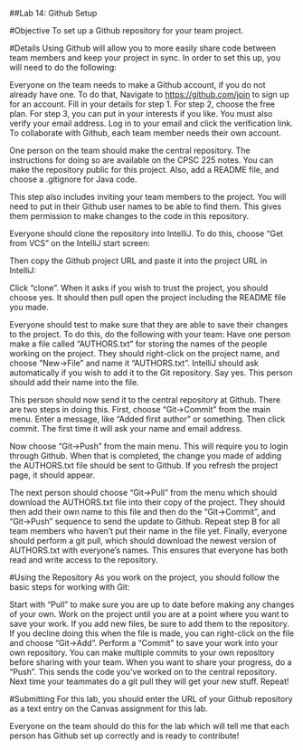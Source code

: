 ##Lab 14: Github Setup
 
#Objective
To set up a Github repository for your team project.

 
#Details
Using Github will allow you to more easily share code between team members and keep your project in sync. In order to set this up, you will need to do the following:

Everyone on the team needs to make a Github account, if you do not already have one. To do that, Navigate to https://github.com/join to sign up for an account. Fill in your details for step 1. For step 2, choose the free plan. For step 3, you can put in your interests if you like. You must also verify your email address. Log in to your email and click the verification link. To collaborate with Github, each team member needs their own account.

One person on the team should make the central repository. The instructions for doing so are available on the CPSC 225 notes. You can make the repository public for this project. Also, add a README file, and choose a .gitignore for Java code.

This step also includes inviting your team members to the project. You will need to put in their Github user names to be able to find them. This gives them permission to make changes to the code in this repository.

Everyone should clone the repository into IntelliJ. To do this, choose “Get from VCS” on the IntelliJ start screen:



Then copy the Github project URL and paste it into the project URL in IntelliJ:



Click “clone”. When it asks if you wish to trust the project, you should choose yes. It should then pull open the project including the README file you made.

Everyone should test to make sure that they are able to save their changes to the project. To do this, do the following with your team:
Have one person make a file called “AUTHORS.txt” for storing the names of the people working on the project. They should right-click on the project name, and choose “New→File” and name it “AUTHORS.txt”. IntelliJ should ask automatically if you wish to add it to the Git repository. Say yes. This person should add their name into the file.

This person should now send it to the central repository at Github. There are two steps in doing this. First, choose “Git→Commit” from the main menu. Enter a message, like “Added first author” or something. Then click commit. The first time it will ask your name and email address.

Now choose “Git→Push” from the main menu. This will require you to login through Github. When that is completed, the change you made of adding the AUTHORS.txt file should be sent to Github. If you refresh the project page, it should appear.

The next person should choose “Git→Pull” from the menu which should download the AUTHORS.txt file into their copy of the project. They should then add their own name to this file and then do the “Git→Commit”, and “Git→Push” sequence to send the update to Github.
Repeat step B for all team members who haven’t put their name in the file yet.
Finally, everyone should perform a git pull, which should download the newest version of AUTHORS.txt with everyone’s names. This ensures that everyone has both read and write access to the repository.
 
#Using the Repository
As you work on the project, you should follow the basic steps for working with Git:

Start with “Pull” to make sure you are up to date before making any changes of your own.
Work on the project until you are at a point where you want to save your work. If you add new files, be sure to add them to the repository. If you decline doing this when the file is made, you can right-click on the file and choose “Git→Add”.
Perform a “Commit” to save your work into your own repository. You can make multiple commits to your own repository before sharing with your team.
When you want to share your progress, do a “Push”. This sends the code you’ve worked on to the central repository. Next time your teammates do a git pull they will get your new stuff.
Repeat!
 
#Submitting
For this lab, you should enter the URL of your Github repository as a text entry on the Canvas assignment for this lab.

Everyone on the team should do this for the lab which will tell me that each person has Github set up correctly and is ready to contribute!
